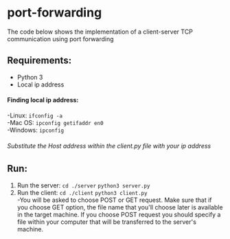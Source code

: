 # port-forwarding
The code below shows the implementation of a client-server TCP communication using port forwarding

## Requirements:
 - Python 3
 - Local ip address

#### Finding local ip address:
 -Linux: `ifconfig -a`  
 -Mac OS: `ipconfig getifaddr en0`<br />
 -Windows: `ipconfig`
###### Substitute the Host address within the client.py file with your ip address

## Run:
  1. Run the server:
     `cd ./server`
     `python3 server.py`
  3. Run the client:
     `cd ./client`
     `python3 client.py`<br />
 -You will be asked to choose POST or GET request. Make sure that if you choose GET option, the file name that you'll choose later is available in the target machine. If you choose POST request you should specify a file within your computer that will be transferred to the server's machine.
